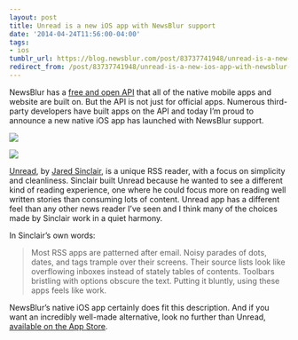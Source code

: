 ```yaml
---
layout: post
title: Unread is a new iOS app with NewsBlur support
date: '2014-04-24T11:56:00-04:00'
tags:
- ios
tumblr_url: https://blog.newsblur.com/post/83737741948/unread-is-a-new-ios-app-with-newsblur-support
redirect_from: /post/83737741948/unread-is-a-new-ios-app-with-newsblur-support
---
```

NewsBlur has a [free and open API](http://www.newsblur.com/api) that all of the native mobile apps and website are built on. But the API is not just for official apps. Numerous third-party developers have built apps on the API and today I’m proud to announce a new native iOS app has launched with NewsBlur support.

[![](http://static.newsblur.com.s3.amazonaws.com/blog/unread_app_logo.png)](http://jaredsinclair.com/unread/)

![](http://static.newsblur.com.s3.amazonaws.com/blog/unread_app_screenshot.jpeg)

[Unread](http://jaredsinclair.com/unread/), by [Jared Sinclair](https://twitter.com/jaredsinclair), is a unique RSS reader, with a focus on simplicity and cleanliness. Sinclair built Unread because he wanted to see a different kind of reading experience, one where he could focus more on reading well written stories than consuming lots of content. Unread app has a different feel than any other news reader I’ve seen and I think many of the choices made by Sinclair work in a quiet harmony.

In Sinclair’s own words:

> Most RSS apps are patterned after email. Noisy parades of dots, dates, and tags trample over their screens. Their source lists look like overflowing inboxes instead of stately tables of contents. Toolbars bristling with options obscure the text. Putting it bluntly, using these apps feels like work.

NewsBlur’s native iOS app certainly does fit this description. And if you want an incredibly well-made alternative, look no further than Unread, [available on the App Store](https://itunes.apple.com/us/app/unread-an-rss-reader/id754143884).

<style>
.NB-unread-app-post p {
clear: none;
}
.NB-unread-app-post blockquote {
color: #606060;
}
</style>
